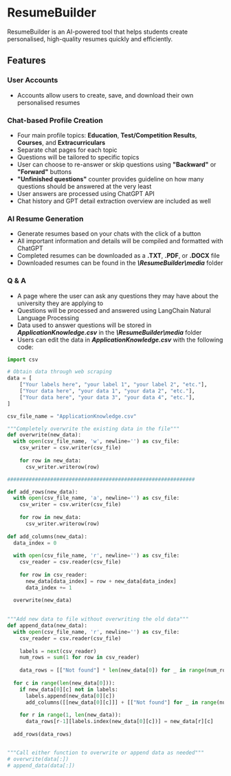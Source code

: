# ResumeBuilder

ResumeBuilder is an AI-powered tool that helps students create personalised, high-quality resumes quickly and efficiently.

## Features

### User Accounts
* Accounts allow users to create, save, and download their own personalised resumes

### Chat-based Profile Creation
* Four main profile topics: __Education__, __Test/Competition Results__, __Courses__, and __Extracurriculars__
* Separate chat pages for each topic
* Questions will be tailored to specific topics
* User can choose to re-answer or skip questions using __"Backward"__ or __"Forward"__ buttons
* __"Unfinished questions"__ counter provides guideline on how many questions should be answered at the very least
* User answers are processed using ChatGPT API
* Chat history and GPT detail extraction overview are included as well

### AI Resume Generation
* Generate resumes based on your chats with the click of a button
* All important information and details will be compiled and formatted with ChatGPT
* Completed resumes can be downloaded as a __.TXT__, __.PDF__, or __.DOCX__ file
* Downloaded resumes can be found in the __*\ResumeBuilder\media*__ folder

### Q & A
* A page where the user can ask any questions they may have about the university they are applying to
* Questions will be processed and answered using LangChain Natural Language Processing
* Data used to answer questions will be stored in __*ApplicationKnowledge.csv*__ in the __*\ResumeBuilder\media*__ folder
* Users can edit the data in __*ApplicationKnowledge.csv*__ with the following code:

```python
import csv

# Obtain data through web scraping
data = [
    ["Your labels here", "your label 1", "your label 2", "etc."],
    ["Your data here", "your data 1", "your data 2", "etc."],
    ["Your data here", "your data 3", "your data 4", "etc."],
]

csv_file_name = "ApplicationKnowledge.csv"

"""Completely overwrite the existing data in the file"""
def overwrite(new_data):
  with open(csv_file_name, 'w', newline='') as csv_file:
    csv_writer = csv.writer(csv_file)
    
    for row in new_data:
      csv_writer.writerow(row)

#############################################################

def add_rows(new_data):
  with open(csv_file_name, 'a', newline='') as csv_file:
    csv_writer = csv.writer(csv_file)
    
    for row in new_data:
      csv_writer.writerow(row)
  
def add_columns(new_data):
  data_index = 0
  
  with open(csv_file_name, 'r', newline='') as csv_file:
    csv_reader = csv.reader(csv_file)
    
    for row in csv_reader:
      new_data[data_index] = row + new_data[data_index]
      data_index += 1
          
  overwrite(new_data)
  

"""Add new data to file without overwriting the old data"""
def append_data(new_data):
  with open(csv_file_name, 'r', newline='') as csv_file:
    csv_reader = csv.reader(csv_file)
    
    labels = next(csv_reader)
    num_rows = sum(1 for row in csv_reader)
    
    data_rows = [["Not found"] * len(new_data[0]) for _ in range(num_rows)]
  
  for c in range(len(new_data[0])):
    if new_data[0][c] not in labels:
      labels.append(new_data[0][c])
      add_columns([[new_data[0][c]]] + [["Not found"] for _ in range(num_rows)])
      
    for r in range(1, len(new_data)):
      data_rows[r-1][labels.index(new_data[0][c])] = new_data[r][c]
      
  add_rows(data_rows)


"""Call either function to overwrite or append data as needed"""
# overwrite(data[:])
# append_data(data[:])
```
